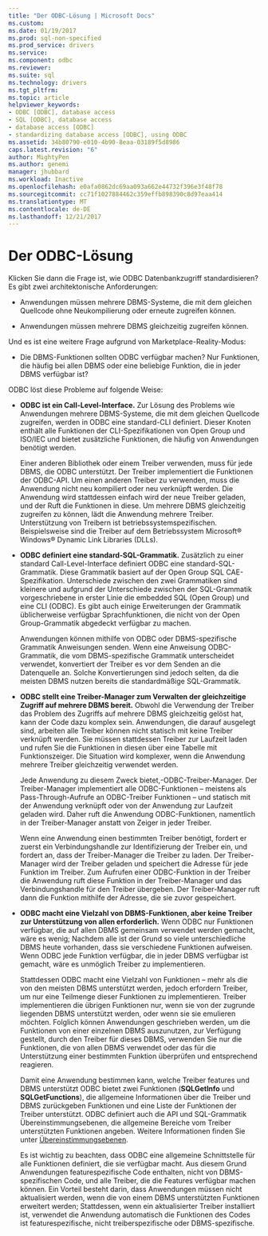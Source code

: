 ```yaml
---
title: "Der ODBC-Lösung | Microsoft Docs"
ms.custom: 
ms.date: 01/19/2017
ms.prod: sql-non-specified
ms.prod_service: drivers
ms.service: 
ms.component: odbc
ms.reviewer: 
ms.suite: sql
ms.technology: drivers
ms.tgt_pltfrm: 
ms.topic: article
helpviewer_keywords:
- ODBC [ODBC], database access
- SQL [ODBC], database access
- database access [ODBC]
- standardizing database access [ODBC], using ODBC
ms.assetid: 34b80790-e010-4b90-8eaa-03189f5d8986
caps.latest.revision: "6"
author: MightyPen
ms.author: genemi
manager: jhubbard
ms.workload: Inactive
ms.openlocfilehash: e0afa0862dc69aa093a662e44732f396e3f48f78
ms.sourcegitcommit: cc71f1027884462c359effb898390c8d97eaa414
ms.translationtype: MT
ms.contentlocale: de-DE
ms.lasthandoff: 12/21/2017
---
```

# <a name="the-odbc-solution"></a>Der ODBC-Lösung
Klicken Sie dann die Frage ist, wie ODBC Datenbankzugriff standardisieren? Es gibt zwei architektonische Anforderungen:  
  
-   Anwendungen müssen mehrere DBMS-Systeme, die mit dem gleichen Quellcode ohne Neukompilierung oder erneute zugreifen können.  
  
-   Anwendungen müssen mehrere DBMS gleichzeitig zugreifen können.  
  
 Und es ist eine weitere Frage aufgrund von Marketplace-Reality-Modus:  
  
-   Die DBMS-Funktionen sollten ODBC verfügbar machen? Nur Funktionen, die häufig bei allen DBMS oder eine beliebige Funktion, die in jeder DBMS verfügbar ist?  
  
 ODBC löst diese Probleme auf folgende Weise:  
  
-   **ODBC ist ein Call-Level-Interface.** Zur Lösung des Problems wie Anwendungen mehrere DBMS-Systeme, die mit dem gleichen Quellcode zugreifen, werden in ODBC eine standard-CLI definiert. Dieser Knoten enthält alle Funktionen der CLI-Spezifikationen von Open Group und ISO/IEC und bietet zusätzliche Funktionen, die häufig von Anwendungen benötigt werden.  
  
     Einer anderen Bibliothek oder einem Treiber verwenden, muss für jede DBMS, die ODBC unterstützt. Der Treiber implementiert die Funktionen der ODBC-API. Um einen anderen Treiber zu verwenden, muss die Anwendung nicht neu kompiliert oder neu verknüpft werden. Die Anwendung wird stattdessen einfach wird der neue Treiber geladen, und der Ruft die Funktionen in diese. Um mehrere DBMS gleichzeitig zugreifen zu können, lädt die Anwendung mehrere Treiber. Unterstützung von Treibern ist betriebssystemspezifischen. Beispielsweise sind die Treiber auf dem Betriebssystem Microsoft® Windows® Dynamic Link Libraries (DLLs).  
  
-   **ODBC definiert eine standard-SQL-Grammatik.** Zusätzlich zu einer standard Call-Level-Interface definiert ODBC eine standard-SQL-Grammatik. Diese Grammatik basiert auf der Open Group SQL CAE-Spezifikation. Unterschiede zwischen den zwei Grammatiken sind kleinere und aufgrund der Unterschiede zwischen der SQL-Grammatik vorgeschriebene in erster Linie die embedded SQL (Open Group) und eine CLI (ODBC). Es gibt auch einige Erweiterungen der Grammatik üblicherweise verfügbar Sprachfunktionen, die nicht von der Open Group-Grammatik abgedeckt verfügbar zu machen.  
  
     Anwendungen können mithilfe von ODBC oder DBMS-spezifische Grammatik Anweisungen senden. Wenn eine Anweisung ODBC-Grammatik, die vom DBMS-spezifische Grammatik unterscheidet verwendet, konvertiert der Treiber es vor dem Senden an die Datenquelle an. Solche Konvertierungen sind jedoch selten, da die meisten DBMS nutzen bereits die standardmäßige SQL-Grammatik.  
  
-   **ODBC stellt eine Treiber-Manager zum Verwalten der gleichzeitige Zugriff auf mehrere DBMS bereit.** Obwohl die Verwendung der Treiber das Problem des Zugriffs auf mehrere DBMS gleichzeitig gelöst hat, kann der Code dazu komplex sein. Anwendungen, die darauf ausgelegt sind, arbeiten alle Treiber können nicht statisch mit keine Treiber verknüpft werden. Sie müssen stattdessen Treiber zur Laufzeit laden und rufen Sie die Funktionen in diesen über eine Tabelle mit Funktionszeiger. Die Situation wird komplexer, wenn die Anwendung mehrere Treiber gleichzeitig verwendet werden.  
  
     Jede Anwendung zu diesem Zweck bietet,-ODBC-Treiber-Manager. Der Treiber-Manager implementiert alle ODBC-Funktionen – meistens als Pass-Through-Aufrufe an ODBC-Treiber Funktionen – und statisch mit der Anwendung verknüpft oder von der Anwendung zur Laufzeit geladen wird. Daher ruft die Anwendung ODBC-Funktionen, namentlich in der Treiber-Manager anstatt von Zeiger in jeder Treiber.  
  
     Wenn eine Anwendung einen bestimmten Treiber benötigt, fordert er zuerst ein Verbindungshandle zur Identifizierung der Treiber ein, und fordert an, dass der Treiber-Manager die Treiber zu laden. Der Treiber-Manager wird der Treiber geladen und speichert die Adresse für jede Funktion im Treiber. Zum Aufrufen einer ODBC-Funktion in der Treiber die Anwendung ruft diese Funktion in der Treiber-Manager und das Verbindungshandle für den Treiber übergeben. Der Treiber-Manager ruft dann die Funktion mithilfe der Adresse, die sie zuvor gespeichert.  
  
-   **ODBC macht eine Vielzahl von DBMS-Funktionen, aber keine Treiber zur Unterstützung von allen erforderlich.** Wenn ODBC nur Funktionen verfügbar, die auf allen DBMS gemeinsam verwendet werden gemacht, wäre es wenig; Nachdem alle ist der Grund so viele unterschiedliche DBMS heute vorhanden, dass sie verschiedene Funktionen aufweisen. Wenn ODBC jede Funktion verfügbar, die in jeder DBMS verfügbar ist gemacht, wäre es unmöglich Treiber zu implementieren.  
  
     Stattdessen ODBC macht eine Vielzahl von Funktionen – mehr als die von den meisten DBMS unterstützt werden, jedoch erfordern Treiber, um nur eine Teilmenge dieser Funktionen zu implementieren. Treiber implementieren die übrigen Funktionen nur, wenn sie von der zugrunde liegenden DBMS unterstützt werden, oder wenn sie sie emulieren möchten. Folglich können Anwendungen geschrieben werden, um die Funktionen von einer einzelnen DBMS auszunutzen, zur Verfügung gestellt, durch den Treiber für dieses DBMS, verwenden Sie nur die Funktionen, die von allen DBMS verwendet oder das für die Unterstützung einer bestimmten Funktion überprüfen und entsprechend reagieren.  
  
     Damit eine Anwendung bestimmen kann, welche Treiber features und DBMS unterstützt ODBC bietet zwei Funktionen (**SQLGetInfo** und **SQLGetFunctions**), die allgemeine Informationen über die Treiber und DBMS zurückgeben Funktionen und eine Liste der Funktionen der Treiber unterstützt. ODBC definiert auch die API und SQL-Grammatik Übereinstimmungsebenen, die allgemeine Bereiche vom Treiber unterstützten Funktionen angeben. Weitere Informationen finden Sie unter [Übereinstimmungsebenen](../../odbc/reference/develop-app/conformance-levels.md).  
  
     Es ist wichtig zu beachten, dass ODBC eine allgemeine Schnittstelle für alle Funktionen definiert, die sie verfügbar macht. Aus diesem Grund Anwendungen featurespezifische Code enthalten, nicht von DBMS-spezifischen Code, und alle Treiber, die die Features verfügbar machen können. Ein Vorteil besteht darin, dass Anwendungen müssen nicht aktualisiert werden, wenn die von einem DBMS unterstützten Funktionen erweitert werden; Stattdessen, wenn ein aktualisierter Treiber installiert ist, verwendet die Anwendung automatisch die Funktionen des Codes ist featurespezifische, nicht treiberspezifische oder DBMS-spezifische.
